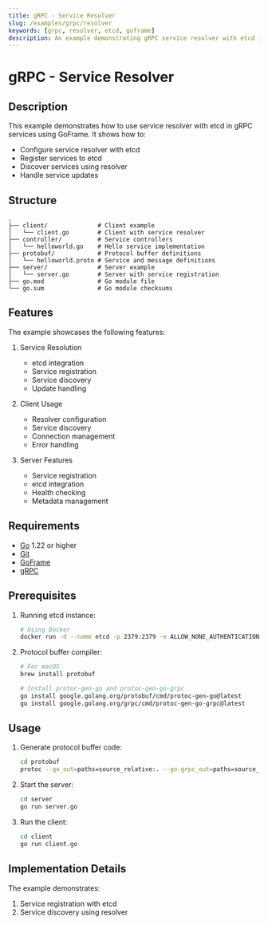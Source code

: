 ```yaml
---
title: gRPC - Service Resolver
slug: /examples/grpc/resolver
keywords: [grpc, resolver, etcd, goframe]
description: An example demonstrating gRPC service resolver with etcd in GoFrame
---
```


# gRPC - Service Resolver

## Description

This example demonstrates how to use service resolver with etcd in gRPC services using GoFrame. It shows how to:
- Configure service resolver with etcd
- Register services to etcd
- Discover services using resolver
- Handle service updates

## Structure

```
.
├── client/              # Client example
│   └── client.go        # Client with service resolver
├── controller/          # Service controllers
│   └── helloworld.go    # Hello service implementation
├── protobuf/            # Protocol buffer definitions
│   └── helloworld.proto # Service and message definitions
├── server/              # Server example
│   └── server.go        # Server with service registration
├── go.mod               # Go module file
└── go.sum               # Go module checksums
```

## Features

The example showcases the following features:
1. Service Resolution
   - etcd integration
   - Service registration
   - Service discovery
   - Update handling

2. Client Usage
   - Resolver configuration
   - Service discovery
   - Connection management
   - Error handling

3. Server Features
   - Service registration
   - etcd integration
   - Health checking
   - Metadata management

## Requirements

- [Go](https://golang.org/dl/) 1.22 or higher
- [Git](https://git-scm.com/downloads)
- [GoFrame](https://goframe.org)
- [gRPC](https://grpc.io/docs/languages/go/quickstart/)

## Prerequisites

1. Running etcd instance:
   ```bash
   # Using Docker
   docker run -d --name etcd -p 2379:2379 -e ALLOW_NONE_AUTHENTICATION=yes bitnami/etcd:3.4.24
   ```

2. Protocol buffer compiler:
   ```bash
   # For macOS
   brew install protobuf
   
   # Install protoc-gen-go and protoc-gen-go-grpc
   go install google.golang.org/protobuf/cmd/protoc-gen-go@latest
   go install google.golang.org/grpc/cmd/protoc-gen-go-grpc@latest
   ```

## Usage

1. Generate protocol buffer code:
   ```bash
   cd protobuf
   protoc --go_out=paths=source_relative:. --go-grpc_out=paths=source_relative:. *.proto
   ```

2. Start the server:
   ```bash
   cd server
   go run server.go
   ```

3. Run the client:
   ```bash
   cd client
   go run client.go
   ```

## Implementation Details

The example demonstrates:
1. Service registration with etcd
2. Service discovery using resolver
